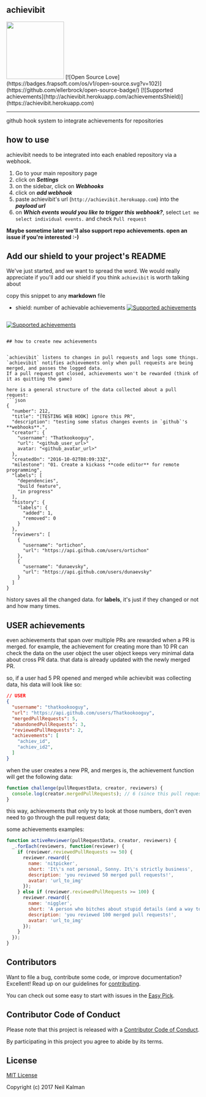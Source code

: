 ## achievibit
<img src="https://achievibit.herokuapp.com/images/favicon.png" width="150">
[![Open Source Love](https://badges.frapsoft.com/os/v1/open-source.svg?v=102)](https://github.com/ellerbrock/open-source-badge/)
[![Supported achievements](http://achievibit.herokuapp.com/achievementsShield)](https://achievibit.herokuapp.com)

------
github hook system to integrate achievements for repositories

## how to use

achievibit needs to be integrated into each enabled repository via a webhook.

1. Go to your main repository page
2. click on ***Settings***
3. on the sidebar, click on ***Webhooks***
4. click on ***add webhook***
5. paste achievibit's url (`http://achievibit.herokuapp.com`) into the ***payload url***
6. on ***Which events would you like to trigger this webhook?***, select `Let me select individual events.` and check `Pull request`

**Maybe sometime later we'll also support repo achievements. open an issue if you're interested :-)**

## Add our shield to your project's README

We've just started, and we want to spread the word. We would really appreciate if you'll add our shield if you think `achievibit` is worth talking about

copy this snippet to any **markdown** file
- shield: number of achievable achievements [![Supported achievements](http://achievibit.herokuapp.com/achievementsShield)](https://achievibit.herokuapp.com)
  ```markdown
[![Supported achievements](http://achievibit.herokuapp.com/achievementsShield)](https://achievibit.herokuapp.com)
```

## how to create new achievements


`achievibit` listens to changes in pull requests and logs some things.
`achievibit` notifies achievements only when pull requests are being merged, and passes the logged data.
If a pull request got closed, achievements won't be rewarded (think of it as quitting the game)

here is a general structure of the data collected about a pull request:
```json
{
  "number": 212,
  "title": "[TESTING WEB HOOK] ignore this PR",
  "description": "testing some status changes events in `github`'s **webhooks**.",
  "creator": {
    "username": "Thatkookooguy",
    "url": "<github_user_url>"
    avatar: "<github_avatar_url>"
  },
  "createdOn": "2016-10-02T08:09:33Z",
  "milestone": "01. Create a kickass **code editor** for remote programming",
  "labels": [
    "dependencies",
    "build feature",
    "in progress"
  ],
  "history": {
    "labels": {
      "added": 1,
      "removed": 0
    }
  },
  "reviewers": [
    {
      "username": "ortichon",
      "url": "https://api.github.com/users/ortichon"
    },
    {
      "username": "dunaevsky",
      "url": "https://api.github.com/users/dunaevsky"
    }
  ]
}
```

history saves all the changed data. for **labels**, it's just if they changed or not and how many times.

## USER achievements

even achievements that span over multiple PRs are rewarded when a PR is merged. for example, the achievement for creating more than 10 PR can check the data on the user object
the user object keeps very minimal data about cross PR data. that data is already updated with the newly merged PR.

so, if a user had 5 PR opened and merged while achievibit was collecting data, his data will look like so:

```json
// USER
{
  "username": "thatkookooguy",
  "url": "https://api.github.com/users/Thatkookooguy",
  "mergedPullRequests": 5,
  "abandonedPullRequests": 3,
  "reviewedPullRequests": 2,
  "achievements": [
    "achiev_id",
    "achiev_id2",
  ]
}
```

when the user creates a new PR, and merges is, the achievement function will get the following data:

```javascript
function challenge(pullRequestData, creator, reviewers) {
  console.log(creator.mergedPullRequests); // 6 (since this pull request is already included)
}
```

this way, achievements that only try to look at those numbers, don't even need to go through the pull request data;

some achievements examples:
```javascript
function activeReviewer(pullRequestData, creator, reviewers) {
  _.forEach(reviewers, function(reviewer) {
    if (reviewer.reviewedPullRequests >= 50) {
      reviewer.reward({
        name: 'nitpicker',
        short: 'It\'s not personal, Sonny. It\'s strictly business',
        description: 'you reviewed 50 merged pull requests!',
        avatar: 'url_to_img'
      });
    } else if (reviewer.reviewedPullRequests >= 100) {
      reviewer.reward({
        name: 'niggler',
        short: 'A person who bitches about stupid details (and a way to get away with saying nigger)',
        description: 'you reviewed 100 merged pull requests!',
        avatar: 'url_to_img'
      });
    }
  });
}
```

## Contributors

Want to file a bug, contribute some code, or improve documentation? Excellent! Read up on our guidelines for [contributing](CONTRIBUTING.MD).

You can check out some easy to start with issues in the [Easy Pick](https://github.com/Kibibit/achievibit/labels/Easy%20Pick).

## Contributor Code of Conduct
Please note that this project is released with a [Contributor Code of Conduct](CODE_OF_CONDUCT.md).

By participating in this project you agree to abide by its terms.

## License

[MIT License](LICENSE)

Copyright (c) 2017 Neil Kalman
